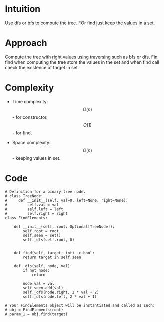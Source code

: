 # Intuition
Use dfs or bfs to compute the tree. FOr find just keep the values in a set.

# Approach
Compute the tree with right values using traversing such as bfs or dfs. Fin find when computing the tree store the values in the set and when find call check the existence of target in set.

# Complexity
- Time complexity:
$$O(n)$$ - for constructor.
$$O(1)$$ - for find.

- Space complexity:
$$O(n)$$ - keeping values in set.

# Code
```python3 []
# Definition for a binary tree node.
# class TreeNode:
#     def __init__(self, val=0, left=None, right=None):
#         self.val = val
#         self.left = left
#         self.right = right
class FindElements:

    def __init__(self, root: Optional[TreeNode]):
        self.root = root
        self.seen = set()
        self._dfs(self.root, 0)
        

    def find(self, target: int) -> bool:
        return target in self.seen

    def _dfs(self, node, val):
        if not node:
            return

        node.val = val
        self.seen.add(val)
        self._dfs(node.right, 2 * val + 2)
        self._dfs(node.left, 2 * val + 1)

# Your FindElements object will be instantiated and called as such:
# obj = FindElements(root)
# param_1 = obj.find(target)
```
